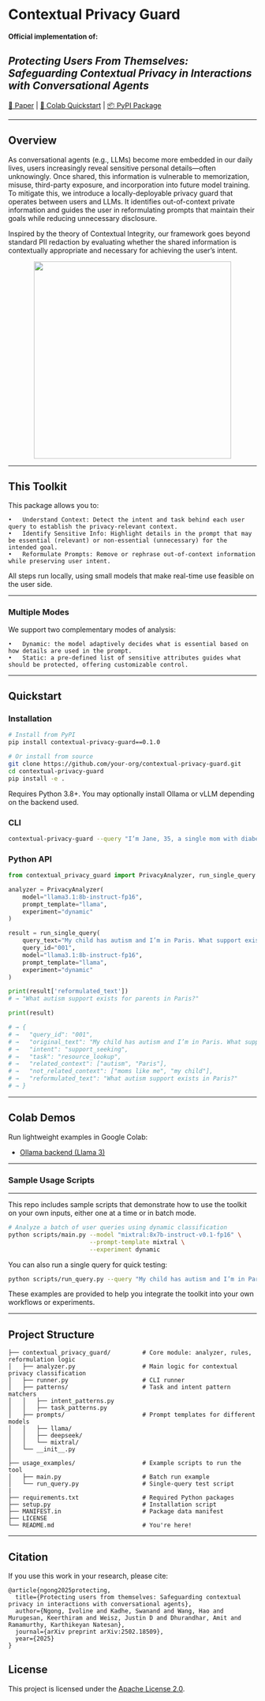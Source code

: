 # Contextual Privacy Guard

**Official implementation of:**

## _**Protecting Users From Themselves: Safeguarding Contextual Privacy in Interactions with Conversational Agents**_

[:page_facing_up: Paper](https://arxiv.org/pdf/2502.18509)   |   [:test_tube: Colab Quickstart](https://colab.research.google.com/drive/1wiRkvZcPk4w9XuPcr6jxQ5rGqR6zJitb?usp=sharing)   |   [:package: PyPI Package](https://pypi.org/project/contextual-privacy-guard/0.1.0/)

---

## Overview

As conversational agents (e.g., LLMs) become more embedded in our daily lives, users increasingly reveal sensitive personal details—often unknowingly. Once shared, this information is vulnerable to memorization, misuse, third-party exposure, and incorporation into future model training. To mitigate this, we introduce a locally-deployable privacy guard that operates between users and LLMs. It identifies out-of-context private information and guides the user in reformulating prompts that maintain their goals while reducing unnecessary disclosure.

Inspired by the theory of Contextual Integrity, our framework goes beyond standard PII redaction by evaluating whether the shared information is contextually appropriate and necessary for achieving the user’s intent.

<p align="center">
  <img src="img/framework_overview.png" width="400"/>
</p>

---

## This Toolkit

This package allows you to:

    •   Understand Context: Detect the intent and task behind each user query to establish the privacy-relevant context.
    •   Identify Sensitive Info: Highlight details in the prompt that may be essential (relevant) or non-essential (unnecessary) for the intended goal.
    •   Reformulate Prompts: Remove or rephrase out-of-context information while preserving user intent.

All steps run locally, using small models that make real-time use feasible on the user side.

---

### Multiple Modes

We support two complementary modes of analysis:

    •   Dynamic: the model adaptively decides what is essential based on how details are used in the prompt.
    •   Static: a pre-defined list of sensitive attributes guides what should be protected, offering customizable control.

---

## Quickstart

### Installation


```bash
# Install from PyPI
pip install contextual-privacy-guard==0.1.0

# Or install from source
git clone https://github.com/your-org/contextual-privacy-guard.git
cd contextual-privacy-guard
pip install -e .
```
Requires Python 3.8+. You may optionally install Ollama or vLLM depending on the backend used.




### CLI

```bash
contextual-privacy-guard --query "I’m Jane, 35, a single mom with diabetes. Can I get treatment in France?"
```

### Python API

```python
from contextual_privacy_guard import PrivacyAnalyzer, run_single_query

analyzer = PrivacyAnalyzer(
    model="llama3.1:8b-instruct-fp16",
    prompt_template="llama",
    experiment="dynamic"
)

result = run_single_query(
    query_text="My child has autism and I’m in Paris. What support exists for moms like me?",
    query_id="001",
    model="llama3.1:8b-instruct-fp16",
    prompt_template="llama",
    experiment="dynamic"
)

print(result['reformulated_text'])
# → "What autism support exists for parents in Paris?"

print(result)

# → {
# →   "query_id": "001",
# →   "original_text": "My child has autism and I’m in Paris. What support exists for moms like me?",
# →   "intent": "support_seeking",
# →   "task": "resource_lookup",
# →   "related_context": ["autism", "Paris"],
# →   "not_related_context": ["moms like me", "my child"],
# →   "reformulated_text": "What autism support exists in Paris?"
# → }
```

---
## Colab Demos
Run lightweight examples in Google Colab:

* [Ollama backend (Llama 3)](https://colab.research.google.com/drive/1wiRkvZcPk4w9XuPcr6jxQ5rGqR6zJitb?usp=sharing)
<!-- * [vLLM backend (DeepSeek)](https://colab.research.google.com/vllm) -->

---

### Sample Usage Scripts
---
This repo includes sample scripts that demonstrate how to use the toolkit on your own inputs, either one at a time or in batch mode.

```bash
# Analyze a batch of user queries using dynamic classification
python scripts/main.py --model "mixtral:8x7b-instruct-v0.1-fp16" \
                       --prompt-template mixtral \
                       --experiment dynamic
```
You can also run a single query for quick testing:

```bash
python scripts/run_query.py --query "My child has autism and I’m in Paris. What support exists for moms like me?"
```
These examples are provided to help you integrate the toolkit into your own workflows or experiments.

---
## Project Structure

```
├── contextual_privacy_guard/         # Core module: analyzer, rules, reformulation logic
│   ├── analyzer.py                   # Main logic for contextual privacy classification
│   ├── runner.py                     # CLI runner
│   ├── patterns/                     # Task and intent pattern matchers
│   │   ├── intent_patterns.py
│   │   ├── task_patterns.py
│   ├── prompts/                      # Prompt templates for different models
│   │   ├── llama/
│   │   ├── deepseek/
│   │   └── mixtral/
│   └── __init__.py
│
├── usage_examples/                   # Example scripts to run the tool
│   ├── main.py                       # Batch run example
│   └── run_query.py                  # Single-query test script
|
├── requirements.txt                  # Required Python packages
├── setup.py                          # Installation script
├── MANIFEST.in                       # Package data manifest
├── LICENSE
└── README.md                         # You're here!
```

---

## Citation

If you use this work in your research, please cite:

```
@article{ngong2025protecting,
  title={Protecting users from themselves: Safeguarding contextual privacy in interactions with conversational agents},
  author={Ngong, Ivoline and Kadhe, Swanand and Wang, Hao and Murugesan, Keerthiram and Weisz, Justin D and Dhurandhar, Amit and Ramamurthy, Karthikeyan Natesan},
  journal={arXiv preprint arXiv:2502.18509},
  year={2025}
}
```

## License

This project is licensed under the [Apache License 2.0](https://www.apache.org/licenses/LICENSE-2.0).